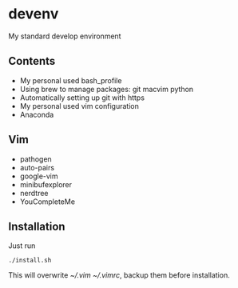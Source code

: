 # devenv
My standard develop environment

## Contents
* My personal used bash_profile   
* Using brew to manage packages: git macvim python
* Automatically setting up git with https
* My personal used vim configuration
* Anaconda

## Vim 
* pathogen
* auto-pairs
* google-vim
* minibufexplorer
* nerdtree
* YouCompleteMe

## Installation
Just run
```
./install.sh
```
This will overwrite *~/.vim ~/.vimrc*, backup them before installation.
